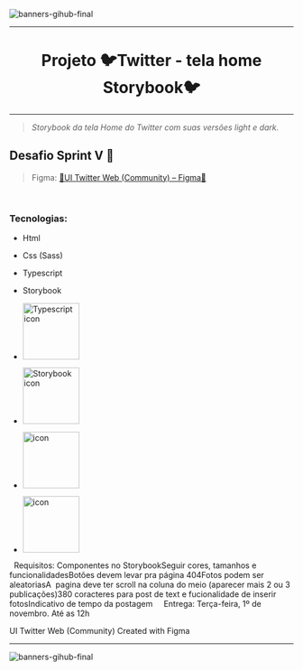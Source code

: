  <link rel="stylesheet" href="https://cdn.jsdelivr.net/gh/devicons/devicon@v2.15.1/devicon.min.css"> 
 
 
<i class="devicon-html5-plain"></i>
          
 
![banners-gihub-final](https://user-images.githubusercontent.com/100351576/198029195-06625761-f2a2-4e25-8729-e6ad58541c57.gif)

***

<h1 align="center" color="blue" > Projeto 🐦Twitter - tela home Storybook🐦 </h1>



***
> _Storybook da tela Home do Twitter com suas versões light e dark._


## Desafio Sprint V 🎨
 
> Figma: <a href="https://www.figma.com/file/E0J4sPihtdgIMI2Z4BOmLv/UI-Twitter-Web-(Community)?node-id=0%3A1">🎨UI Twitter Web (Community) – Figma📐</a> 

 
### Tecnologias: 
* Html
* Css (Sass)
*  Typescript 
*  Storybook
*  <img height= "100px" width="100px"
     src="https://user-images.githubusercontent.com/100351576/198030791-fff26edc-106f-4536-bf51-63fcd3a7a3d9.svg"
     alt="Typescript icon">

*  <img height= "100px" width="100px"
     src="https://user-images.githubusercontent.com/100351576/198030739-6e5f1539-6e3d-4c27-8224-d159e534095b.svg"
     alt="Storybook icon">
*  <img height= "100px" width="100px"
     src="https://user-images.githubusercontent.com/100351576/198030758-1db770a7-6fbc-4101-8e76-b77806e7d0ec.svg"
     alt="icon">
*  <img height= "100px" width="100px"
     src="https://user-images.githubusercontent.com/100351576/198032634-55b66f87-4c93-4a75-ba13-43503dc9406c.svg"
     alt="icon">




 
Requisitos:
Componentes no StorybookSeguir cores, tamanhos e funcionalidadesBotões devem levar pra página 404Fotos podem ser aleatoriasA  pagina deve ter scroll na coluna do meio (aparecer mais 2 ou 3 publicações)380 coracteres para post de text e fucionalidade de inserir fotosIndicativo de tempo da postagem
 
 
Entrega: Terça-feira, 1º de novembro. Até as 12h

UI Twitter Web (Community)
Created with Figma

***
![banners-gihub-final](https://user-images.githubusercontent.com/100351576/198029195-06625761-f2a2-4e25-8729-e6ad58541c57.gif)


